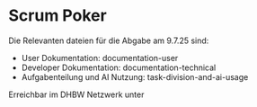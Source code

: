 # Scrum Poker
Die Relevanten dateien für die Abgabe am 9.7.25 sind:
+ User Dokumentation: documentation-user
+ Developer Dokumentation: documentation-technical
+ Aufgabenteilung und AI Nutzung: task-division-and-ai-usage

Erreichbar im DHBW Netzwerk unter 